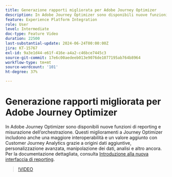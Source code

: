 ```yaml
---
title: Generazione rapporti migliorata per Adobe Journey Optimizer
description: In Adobe Journey Optimizer sono disponibili nuove funzioni di reporting e misurazione dell’orchestrazione. Questi miglioramenti apportati a Journey Optimizer includono anche una maggiore interoperabilità e valore aggiunto con Customer Journey Analytics attraverso origini dati aggiuntive, personalizzazione avanzata, manipolazione dei dati, analisi e altro ancora.
feature: Experience Platform Integration
role: User
level: Intermediate
doc-type: Feature Video
duration: 22500
last-substantial-update: 2024-06-24T00:00:00Z
jira: KT-15767
exl-id: 9a3e1d44-e61f-416e-a4a2-c46bce7445c3
source-git-commit: 17e6c00aedeeb013e9076de1077195ab764b8964
workflow-type: tm+mt
source-wordcount: '101'
ht-degree: 37%

---
```


# Generazione rapporti migliorata per Adobe Journey Optimizer

In Adobe Journey Optimizer sono disponibili nuove funzioni di reporting e misurazione dell’orchestrazione. Questi miglioramenti a Journey Optimizer includono anche una maggiore interoperabilità e un valore aggiunto con Customer Journey Analytics grazie a origini dati aggiuntive, personalizzazione avanzata, manipolazione dei dati, analisi e altro ancora. Per la documentazione dettagliata, consulta [Introduzione alla nuova interfaccia di reporting](https://experienceleague.adobe.com/it/docs/journey-optimizer/using/channel-report/report-gs-cja).

>[!VIDEO](https://video.tv.adobe.com/v/3443159/?learn=on&captions=ita)
